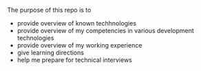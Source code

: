The purpose of this repo is to 
- provide  overview of known techhnologies
- provide overview of my competencies in various development technologies
- provide overview of my working experience
- give learning directions
- help me prepare for technical interviews

